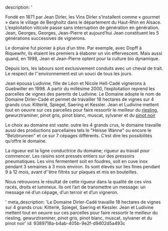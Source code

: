description: '<p>Fondé en 1871 par Jean Dirler, les Vins Dirler s’installent comme « gourmet » dans le village de Bergholtz dans le département du Haut-Rhin en Alsace. L’exploitation viticole passe sans interruption de génération en génération. Jean, Georges, Georges, Jean-Pierre et aujourd’hui Jean constituent les 5 générations successives de vignerons.</p><p>Le domaine fut pionier à plus d’un titre. Par exemple, avec Dopff à Riquewihr, ils étaient les premiers à élaborer un vin effervescent. Mais aussi quand, en 1998, Jean et Jean-Pierre optent pour la culture  bio dynamique. </p><p>Depuis lors, les labours sont exclusivement conduits avec un cheval de trait. Le respect de l''environnement est un souci de tous les jours.</p><p>Jean épousa Ludivine, fille de Léon et Nicole Hell-Cadé vignerons à Guebwiller en 1998. A partir du millésime 2000, l’exploitation reprend les parcelles de vignes des parents de Ludivine. Le Domaine adopte le nom de Domaine Dirler-Cadé et permet de travailler 18 hectares de vignes sur 4 grands crus: Kitterlé, Spiegel, Saering et Kessler. Jean et Ludivine mettent tout en oeuvre sur ces parcelles pour faire ressortir le meilleur du <a href="/fr/grape/riesling">riesling</a>, gewurztraminer, pinot gris, pinot blanc, muscat, sylvaner et du <a href="/fr/grape/pinot-noir">pinot noir</a></p><p>Le choix au domaine est vaste: outre les 4 grands crus, le domaine travaille aussi des productions parcellaires tels le "Heisse Wanne" ou encore le "Belzbrunnen" et ce sur 7 cépages différents. C’est dire les possibilités qu’offre le domaine.</p><p>La rigueur est la ligne conductrice du domaine; rigueur au travail pour commencer. Les raisins sont pressés entiers sur des pressoirs pneumatiques. Les vins fermentent soit en foudres, soit en cuve inox pendant 3 semaines à 3 mois environ. Ils sont élevés sur lies fines pendant 9 à 12 mois, avant d''être filtrés sur plaques et mis en bouteilles.</p><p>Nous retrouvons le résultat de cette rigueur dans la qualité de ces vins racés, droits et lumineux. Ils ont l’art de transmettre un message: un message né d’un cépage, d’un terroir et d’un vigneron.</p>'
meta_description: 'Le Domaine Dirler-Cadé travaille 18 hectares de vignes sur 4 grands crus: Kitterlé, Spiegel, Saering et Kessler. Jean et Ludivine mettent tout en oeuvre sur ces parcelles pour faire ressortir le meilleur du riesling, gewurztraminer, pinot gris, pinot blanc, muscat, sylvaner et du pinot noir'
id: 9389718a-b4ab-405b-9e2f-d9402d5a493c
